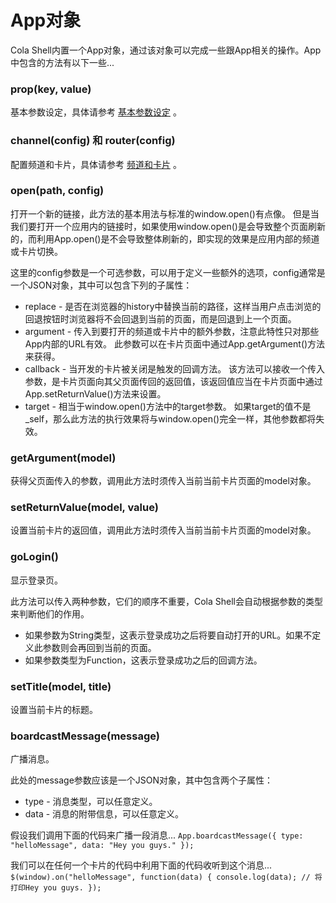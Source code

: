 # App对象

Cola Shell内置一个App对象，通过该对象可以完成一些跟App相关的操作。App中包含的方法有以下一些...

### prop(key, value)
基本参数设定，具体请参考 [基本参数设定](shell-setting) 。

### channel(config) 和 router(config)
配置频道和卡片，具体请参考 [频道和卡片](shell-router) 。

### open(path, config)
打开一个新的链接，此方法的基本用法与标准的window.open()有点像。
但是当我们要打开一个应用内的链接时，如果使用window.open()是会导致整个页面刷新的，而利用App.open()是不会导致整体刷新的，即实现的效果是应用内部的频道或卡片切换。

这里的config参数是一个可选参数，可以用于定义一些额外的选项，config通常是一个JSON对象，其中可以包含下列的子属性：
* replace	-	是否在浏览器的history中替换当前的路径，这样当用户点击浏览的回退按钮时浏览器将不会回退到当前的页面，而是回退到上一个页面。
* argument	-	传入到要打开的频道或卡片中的额外参数，注意此特性只对那些App内部的URL有效。
此参数可以在卡片页面中通过App.getArgument()方法来获得。
* callback	-	当开发的卡片被关闭是触发的回调方法。
该方法可以接收一个传入参数，是卡片页面向其父页面传回的返回值，该返回值应当在卡片页面中通过App.setReturnValue()方法来设置。
* target	-	相当于window.open()方法中的target参数。
如果target的值不是_self，那么此方法的执行效果将与window.open()完全一样，其他参数都将失效。

### getArgument(model)
获得父页面传入的参数，调用此方法时须传入当前当前卡片页面的model对象。

### setReturnValue(model, value)
设置当前卡片的返回值，调用此方法时须传入当前当前卡片页面的model对象。

### goLogin()
显示登录页。

此方法可以传入两种参数，它们的顺序不重要，Cola Shell会自动根据参数的类型来判断他们的作用。
* 如果参数为String类型，这表示登录成功之后将要自动打开的URL。如果不定义此参数则会再回到当前的页面。
* 如果参数类型为Function，这表示登录成功之后的回调方法。

### setTitle(model, title)
设置当前卡片的标题。

### boardcastMessage(message)
广播消息。

此处的message参数应该是一个JSON对象，其中包含两个子属性：
* type	-	消息类型，可以任意定义。
* data	-	消息的附带信息，可以任意定义。

假设我们调用下面的代码来广播一段消息...
`
App.boardcastMessage({
	type: "helloMessage",
	data: "Hey you guys."
});
`

我们可以在任何一个卡片的代码中利用下面的代码收听到这个消息...
`
$(window).on("helloMessage", function(data) {
	console.log(data); // 将打印Hey you guys.
});
`